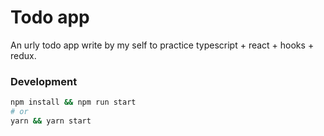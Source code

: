 # Todo app

An urly todo app write by my self to practice typescript + react + hooks + redux.

### Development

```sh
npm install && npm run start
# or
yarn && yarn start
```
